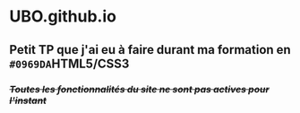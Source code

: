 # UBO.github.io
## Petit TP que j'ai eu à faire durant ma formation en **`#0969DA`HTML5/CSS3**
### _~~Toutes les fonctionnalités du site ne sont pas actives pour l'instant~~_
